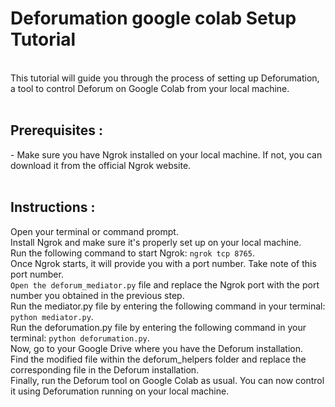 <h1>Deforumation google colab Setup Tutorial</h1> <br>
This tutorial will guide you through the process of setting up Deforumation, a tool to control Deforum on Google Colab from your local machine.<br><br>

<h2>Prerequisites :</h2>
- Make sure you have Ngrok installed on your local machine. If not, you can download it from the official Ngrok website.<br><br>
<h2>Instructions :</h2>
<div>Open your terminal or command prompt. <br>
Install Ngrok and make sure it's properly set up on your local machine.<br>
Run the following command to start Ngrok: <code>ngrok tcp 8765</code>.<br>
Once Ngrok starts, it will provide you with a port number. Take note of this port number.<br>
<code>Open the deforum_mediator.py</code> file and replace the Ngrok port with the port number you obtained in the previous step.<br>
Run the mediator.py file by entering the following command in your terminal: <code>python mediator.py</code>.<br>
Run the deforumation.py file by entering the following command in your terminal: <code>python deforumation.py</code>.<br>
Now, go to your Google Drive where you have the Deforum installation.<br>
Find the modified file within the deforum_helpers folder and replace the corresponding file in the Deforum installation.<br>
Finally, run the Deforum tool on Google Colab as usual. You can now control it using Deforumation running on your local machine.<br>
